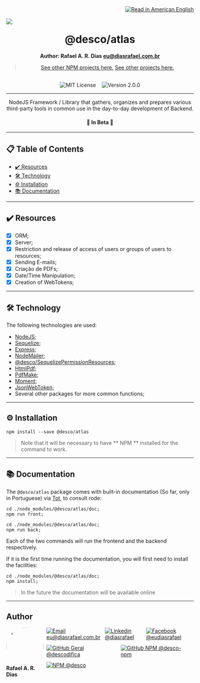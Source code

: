 <div style="text-align: right; margin-bottom: 1rem;">
  <a href="README.US.md">
    <img alt="Read in American English" src="https://img.shields.io/static/v1?label=&message=🇧🇷 Ler em Português do Brasil&color=green&style=for-the-badge" style="margin-left 1rem;" />
  </a>
</div>

<header style="float: left; width: 100%; margin-bottom: 1rem;">
  <img src="https://i.ibb.co/R2gt14C/atlas.png" style="float: left; margin-right: 1rem;">

  # @desco/atlas

  **Author: Rafael A. R. Dias <eu@diasrafael.com.br>**

  > <a href="https://github.com/desco-npm" target="_blank">See other NPM projects here.</a>
  > <a href="https://github.com/descoifica" target="_blank">See other projects here.</a>
</header>

<div style="display: flex; flex-direction: row; width: 100%; justify-content: center; margin-bottom: .5rem;">
  <img alt="MIT License" src="https://img.shields.io/static/v1?label=License&message=MIT&color=green&style=for-the-badge" style="margin: 0 .5rem;">

  <img alt="Version 2.0.0" src="https://img.shields.io/static/v1?label=Version&message=2.0.0&color=blue&style=for-the-badge" style="margin: 0 .5rem;">
</div>

---

<p style="text-align:center;">NodeJS Framework / Library that gathers, organizes and prepares various third-party tools in common use in the day-to-day development of Backend.</p>

<h4 align="center"> 
	🧪 In Beta 🚀
</h4>

---

## 📋 Table of Contents

* [✔️ Resources](#resources)
* [🛠️ Technology](#technology)
* [⚙️ Installation](#installation)
* [📚 Documentation](#documentation)

---

## ✔️ Resources

- [x] ORM;
- [x] Server;
- [x] Restriction and release of access of users or groups of users to resources; 
- [x] Sending E-mails;
- [x] Criação de PDFs;
- [x] Date/Time Manipulation;
- [x] Creation of WebTokens;

---

## 🛠️ Technology

The following technologies are used:

* [NodeJS](https://nodejs.org/en/);
* [Sequelize](https://sequelize.org/);
* [Express](https://expressjs.com/pt-br/);
* [NodeMailer](https://nodemailer.com/about/);
* [@desco/SequelizePermissionResources](https://www.npmjs.com/package/@desco/sequelize-permission-resources);
* [HtmlPdf](https://www.npmjs.com/package/html-pdf);
* [PdfMake](https://www.npmjs.com/package/pdfmake);
* [Moment](https://www.npmjs.com/package/moment);
* [JsonWebToken]([jsonwebtoken](https://www.npmjs.com/package/jsonwebtoken));
* Several other packages for more common functions;

---

## ⚙️ Installation

```
npm install --save @desco/atlas
```

> Note that it will be necessary to have ** NPM ** installed for the command to work.

---

## 📚 Documentation

The `@desco/atlas` package comes with built-in documentation (So far, only in Portuguese) via <a href="https://www.npmjs.com/package/@desco/tot" target="_blank">Tot</a>, to consult rode:

```
cd ./node_modules/@desco/atlas/doc;
npm run front;
```

```
cd ./node_modules/@desco/atlas/doc;
npm run back;
```

Each of the two commands will run the frontend and the backend respectively.

If it is the first time running the documentation, you will first need to install the facilities:

```
cd ./node_modules/@desco/atlas/doc;
npm install;
```

> In the future the documentation will be available online

---

## Author

<div style="display: flex; flex-direction: row;">
  <div style="display: flex; flex-direction: column; width: 150px; justify-content: center;">
    <img style="border-radius: 50%; margin-right: .5rem;" src="https://scontent.fsdu1-1.fna.fbcdn.net/v/t1.0-9/539886_235546170253505_5977326689811409130_n.jpg?_nc_cat=106&ccb=3&_nc_sid=174925&_nc_eui2=AeGgFWn_fWInwRkTo3mHSP993TbQ0TzG0Y3dNtDRPMbRjS-eZL1tr4I5maqz6O-jva9qWnIxKOsD3UtSm9CTeCys&_nc_ohc=Qw6NaDGrtIgAX9uFF2c&_nc_ht=scontent.fsdu1-1.fna&oh=5ebac9874d7a24e157c8c99fd965c2a4&oe=606539CE" width="100px;" height="100px;" />
    <b>Rafael A. R. Dias</b>
  </div>
  <div style="display: flex; flex-direction: column;">
    <div style="display: flex; flex-direction: column;">
      <div style="display: flex; flex-direction: row;">
        <a href="mailto:eu@diasrafael.com.br" target="_blank" >
          <img alt="Email eu@diasrafael.com.br" src="https://img.shields.io/static/v1?label=Email&message=eu@diasrafael.com.br&color=red&logo=gmail&style=for-the-badge" style="margin: 0 .75rem .75rem 0;">
        </a>
        <a href="https://www.linkedin.com/in/diasrafael/" target="_blank">
          <img alt="Linkedin @diasrafael" src="https://img.shields.io/static/v1?label=Linkedin&message=@diasrafael&color=blue&logo=linkedin&style=for-the-badge" style="margin: 0 .75rem .75rem 0;">
        </a>
        <a href="https://www.facebook.com/eudiasrafael" target="_blank">
          <img alt="Facebook @eudiasrafael" src="https://img.shields.io/static/v1?label=Facebook&message=@eudiasrafael&color=blue&logo=facebook&style=for-the-badge" style="margin: 0 .75rem .75rem 0;;">
        </a>
      </div>
      <div style="display: flex; flex-direction: row;">
        <a href="https://github.com/descodifica" target="_blank">
          <img alt="GitHub Geral @descodifica" src="https://img.shields.io/static/v1?label=GitHub Geral&message=@descodifica&color=black&logo=github&style=for-the-badge" style="margin: 0 .75rem .75rem 0;">
        </a>
        <a href="https://github.com/desco-npm" target="_blank">
          <img alt="GitHub NPM @desco-npm" src="https://img.shields.io/static/v1?label=GitHub NPM&message=@desco-npm&color=black&logo=github&style=for-the-badge" style="margin: 0 .75rem .75rem 0;">
        </a>
      </div>
      <div style="display: flex; flex-direction: row;">
        <a href="https://www.npmjs.com/org/desco" target="_blank">
          <img alt="NPM @desco" src="https://img.shields.io/static/v1?label=NPM&message=@desco&color=red&logo=npm&style=for-the-badge" style="margin: 0 .75rem .75rem 0;">
        </a>
      </div>
    </div>
  </div>
</div>